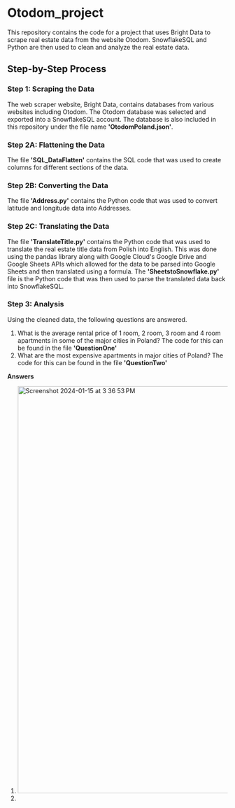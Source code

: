 # Otodom_project
This repository contains the code for a project that uses Bright Data to scrape real estate data from the website Otodom. SnowflakeSQL and Python are then used to clean and analyze the real estate data. 

## Step-by-Step Process 

### Step 1: Scraping the Data
The web scraper website, Bright Data, contains databases from various websites including Otodom. The Otodom database was selected and exported into a SnowflakeSQL account. The database is also included in this repository under the file name **'OtodomPoland.json'**.

### Step 2A: Flattening the Data
The file **'SQL_DataFlatten'** contains the SQL code that was used to create columns for different sections of the data.

### Step 2B: Converting the Data
The file **'Address.py'** contains the Python code that was used to convert latitude and longitude data into Addresses.

### Step 2C: Translating the Data
The file **'TranslateTitle.py'** contains the Python code that was used to translate the real estate title data from Polish into English. This was done using the pandas library along with Google Cloud's Google Drive and Google Sheets APIs which allowed for the data to be parsed into Google Sheets and then translated using a formula. The **'SheetstoSnowflake.py'** file is the Python code that was then used to parse the translated data back into SnowflakeSQL. 

### Step 3: Analysis 
Using the cleaned data, the following questions are answered.

1) What is the average rental price of 1 room, 2 room, 3 room and 4 room apartments in some of the major cities in Poland? The code for this can be found in the file **'QuestionOne'**
2) What are the most expensive apartments in major cities of Poland? The code for this can be found in the file **'QuestionTwo'**

**Answers**
1) <img width="931" alt="Screenshot 2024-01-15 at 3 36 53 PM" src="https://github.com/fzlsyed/Otodom_project/assets/138619462/31ab0175-1646-4666-8b0a-1d59ae92a5b4">
2)
